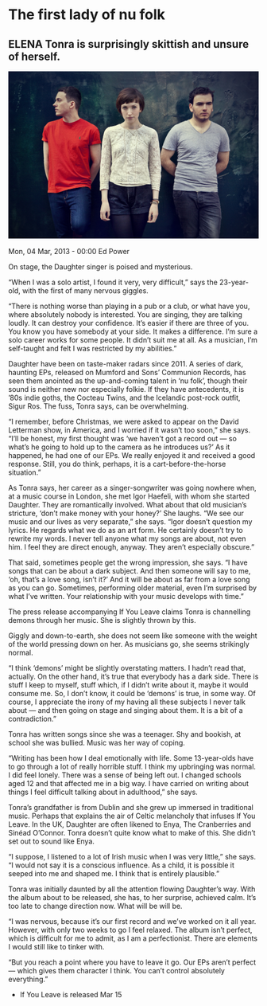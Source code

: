 # The first lady of nu folk

## ELENA Tonra is surprisingly skittish and unsure of herself.

<img src="https://github.com/paranoidandroid-96/Daughter-Interviews/blob/aa0b32d2ff8070a35e38c36497e5cc68e7b7d120/Images/Stacey%20Hatfield/Photographyby_StaceyHatfield_Daughter_IMG_5782_D_re.jpg">

Mon, 04 Mar, 2013 - 00:00
Ed Power

On stage, the Daughter singer is poised and mysterious.

“When I was a solo artist, I found it very, very difficult,” says the 23-year-old, with the first of many nervous giggles.

“There is nothing worse than playing in a pub or a club, or what have you, where absolutely nobody is interested. You are singing, they are talking loudly. It can destroy your confidence. It’s easier if there are three of you. You know you have somebody at your side. It makes a difference. I’m sure a solo career works for some people. It didn’t suit me at all. As a musician, I’m self-taught and felt I was restricted by my abilities.”

Daughter have been on taste-maker radars since 2011. A series of dark, haunting EPs, released on Mumford and Sons’ Communion Records, has seen them anointed as the up-and-coming talent in ‘nu folk’, though their sound is neither new nor especially folkie. If they have antecedents, it is ’80s indie goths, the Cocteau Twins, and the Icelandic post-rock outfit, Sigur Ros. The fuss, Tonra says, can be overwhelming.

“I remember, before Christmas, we were asked to appear on the David Letterman show, in America, and I worried if it wasn’t too soon,” she says. “I’ll be honest, my first thought was ‘we haven’t got a record out — so what’s he going to hold up to the camera as he introduces us?’ As it happened, he had one of our EPs. We really enjoyed it and received a good response. Still, you do think, perhaps, it is a cart-before-the-horse situation.”

As Tonra says, her career as a singer-songwriter was going nowhere when, at a music course in London, she met Igor Haefeli, with whom she started Daughter. They are romantically involved. What about that old musician’s stricture, ‘don’t make money with your honey?’ She laughs. “We see our music and our lives as very separate,” she says. “Igor doesn’t question my lyrics. He regards what we do as an art form. He certainly doesn’t try to rewrite my words. I never tell anyone what my songs are about, not even him. I feel they are direct enough, anyway. They aren’t especially obscure.”

That said, sometimes people get the wrong impression, she says. “I have songs that can be about a dark subject. And then someone will say to me, ‘oh, that’s a love song, isn’t it?’ And it will be about as far from a love song as you can go. Sometimes, performing older material, even I’m surprised by what I’ve written. Your relationship with your music develops with time.”

The press release accompanying If You Leave claims Tonra is channelling demons through her music. She is slightly thrown by this.

Giggly and down-to-earth, she does not seem like someone with the weight of the world pressing down on her. As musicians go, she seems strikingly normal.

“I think ‘demons’ might be slightly overstating matters. I hadn’t read that, actually. On the other hand, it’s true that everybody has a dark side. There is stuff I keep to myself, stuff which, if I didn’t write about it, maybe it would consume me. So, I don’t know, it could be ‘demons’ is true, in some way. Of course, I appreciate the irony of my having all these subjects I never talk about — and then going on stage and singing about them. It is a bit of a contradiction.”

Tonra has written songs since she was a teenager. Shy and bookish, at school she was bullied. Music was her way of coping.

“Writing has been how I deal emotionally with life. Some 13-year-olds have to go through a lot of really horrible stuff. I think my upbringing was normal. I did feel lonely. There was a sense of being left out. I changed schools aged 12 and that affected me in a big way. I have carried on writing about things I feel difficult talking about in adulthood,” she says.

Tonra’s grandfather is from Dublin and she grew up immersed in traditional music. Perhaps that explains the air of Celtic melancholy that infuses If You Leave. In the UK, Daughter are often likened to Enya, The Cranberries and Sinéad O’Connor. Tonra doesn’t quite know what to make of this. She didn’t set out to sound like Enya.

“I suppose, I listened to a lot of Irish music when I was very little,” she says. “I would not say it is a conscious influence. As a child, it is possible it seeped into me and shaped me. I think that is entirely plausible.”

Tonra was initially daunted by all the attention flowing Daughter’s way. With the album about to be released, she has, to her surprise, achieved calm. It’s too late to change direction now. What will be will be.

“I was nervous, because it’s our first record and we’ve worked on it all year. However, with only two weeks to go I feel relaxed. The album isn’t perfect, which is difficult for me to admit, as I am a perfectionist. There are elements I would still like to tinker with.

“But you reach a point where you have to leave it go. Our EPs aren’t perfect — which gives them character I think. You can’t control absolutely everything.”

* If You Leave is released Mar 15

